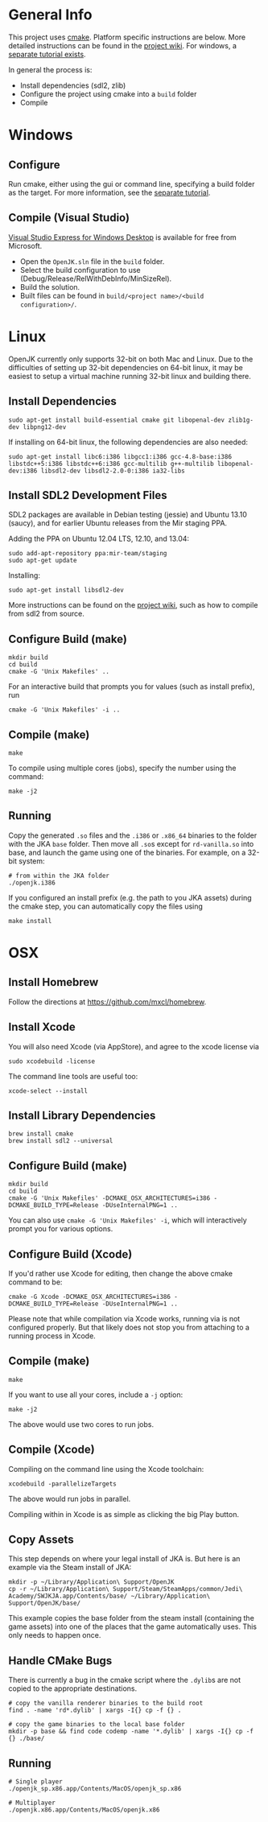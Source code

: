 
General Info
============

This project uses [cmake][]. Platform specific instructions are below. More detailed instructions can be found in the [project wiki][]. For windows, a [separate tutorial exists][].

[cmake]: http://www.cmake.org/
[project wiki]: https://github.com/JACoders/OpenJK/wiki/Compilation-guide
[separate tutorial exists]: http://jkhub.org/tutorials/article/145-compiling-openjk-win32-must-read-for-new-coders/

In general the process is:

- Install dependencies (sdl2, zlib)
- Configure the project using cmake into a `build` folder
- Compile

Windows
=======

Configure
---------

Run cmake, either using the gui or command line, specifying a build folder as the target. For more information, see the [separate tutorial][].

[separate tutorial]: http://jkhub.org/tutorials/article/145-compiling-openjk-win32-must-read-for-new-coders/

Compile (Visual Studio)
-----------------------

[Visual Studio Express for Windows Desktop][] is available for free from Microsoft.

[Visual Studio Express for Windows Desktop]: http://www.visualstudio.com/downloads/download-visual-studio-vs#d-express-windows-desktop

- Open the `OpenJK.sln` file in the `build` folder.
- Select the build configuration to use (Debug/Release/RelWithDebInfo/MinSizeRel).
- Build the solution.
- Built files can be found in `build/<project name>/<build configuration>/`.

Linux
=====

OpenJK currently only supports 32-bit on both Mac and Linux. Due to the difficulties of setting up 32-bit dependencies on 64-bit linux, it may be easiest to setup a virtual machine running 32-bit linux and building there.

Install Dependencies
--------------------

	sudo apt-get install build-essential cmake git libopenal-dev zlib1g-dev libpng12-dev

If installing on 64-bit linux, the following dependencies are also needed:

	sudo apt-get install libc6:i386 libgcc1:i386 gcc-4.8-base:i386 libstdc++5:i386 libstdc++6:i386 gcc-multilib g++-multilib libopenal-dev:i386 libsdl2-dev libsdl2-2.0-0:i386 ia32-libs

Install SDL2 Development Files
------------------------------

SDL2 packages are available in Debian testing (jessie) and Ubuntu 13.10 (saucy), and for earlier Ubuntu releases from the Mir staging PPA.

Adding the PPA on Ubuntu 12.04 LTS, 12.10, and 13.04:

	sudo add-apt-repository ppa:mir-team/staging
	sudo apt-get update

Installing:

	sudo apt-get install libsdl2-dev

More instructions can be found on the [project wiki][], such as how to compile from sdl2 from source.

Configure Build (make)
----------------------

	mkdir build
	cd build
	cmake -G 'Unix Makefiles' ..

For an interactive build that prompts you for values (such as install prefix), run

	cmake -G 'Unix Makefiles' -i ..

Compile (make)
--------------

	make

To compile using multiple cores (jobs), specify the number using the command:

	make -j2

Running
-------

Copy the generated `.so` files and the `.i386` or `.x86_64` binaries to the folder with the JKA `base` folder. Then move all `.so`s except for `rd-vanilla.so` into base, and launch the game using one of the binaries. For example, on a 32-bit system:

	# from within the JKA folder
	./openjk.i386

If you configured an install prefix (e.g. the path to you JKA assets) during the cmake step, you can automatically copy the files using

	make install

OSX
===

Install Homebrew
----------------

Follow the directions at https://github.com/mxcl/homebrew.

Install Xcode
-------------

You will also need Xcode (via AppStore), and agree to the xcode license via

	sudo xcodebuild -license

The command line tools are useful too:

	xcode-select --install

Install Library Dependencies
--------------------

	brew install cmake
	brew install sdl2 --universal

Configure Build (make)
----------------------

	mkdir build
	cd build
	cmake -G 'Unix Makefiles' -DCMAKE_OSX_ARCHITECTURES=i386 -DCMAKE_BUILD_TYPE=Release -DUseInternalPNG=1 ..

You can also use `cmake -G 'Unix Makefiles' -i`, which will interactively prompt you for various options.

Configure Build (Xcode)
-----------------------

If you'd rather use Xcode for editing, then change the above cmake command to be:

	cmake -G Xcode -DCMAKE_OSX_ARCHITECTURES=i386 -DCMAKE_BUILD_TYPE=Release -DUseInternalPNG=1 ..

Please note that while compilation via Xcode works, running via is not configured properly. But that likely does not stop you from attaching to a running process in Xcode.

Compile (make)
--------------

	make

If you want to use all your cores, include a `-j` option:

	make -j2

The above would use two cores to run jobs.

Compile (Xcode)
---------------

Compiling on the command line using the Xcode toolchain:

	xcodebuild -parallelizeTargets

The above would run jobs in parallel.

Compiling within in Xcode is as simple as clicking the big Play button.

Copy Assets
-----------

This step depends on where your legal install of JKA is. But here is an example via the Steam install of JKA:

	mkdir -p ~/Library/Application\ Support/OpenJK
	cp -r ~/Library/Application\ Support/Steam/SteamApps/common/Jedi\ Academy/SWJKJA.app/Contents/base/ ~/Library/Application\ Support/OpenJK/base/

This example copies the base folder from the steam install (containing the game assets) into one of the places that the game automatically uses. This only needs to happen once.

Handle CMake Bugs
-----------------

There is currently a bug in the cmake script where the `.dylib`s are not copied to the appropriate destinations.

	# copy the vanilla renderer binaries to the build root
	find . -name 'rd*.dylib' | xargs -I{} cp -f {} .

	# copy the game binaries to the local base folder
	mkdir -p base && find code codemp -name '*.dylib' | xargs -I{} cp -f {} ./base/

Running
-------

	# Single player
	./openjk_sp.x86.app/Contents/MacOS/openjk_sp.x86

	# Multiplayer
	./openjk.x86.app/Contents/MacOS/openjk.x86

